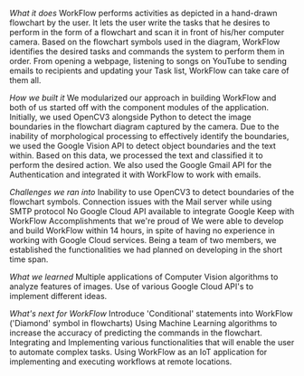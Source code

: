 *What it does*
WorkFlow performs activities as depicted in a hand-drawn flowchart by the user. It lets the user write the tasks that he desires to perform in the form of a flowchart and scan it in front of his/her computer camera. Based on the flowchart symbols used in the diagram, WorkFlow identifies the desired tasks and commands the system to perform them in order. From opening a webpage, listening to songs on YouTube to sending emails to recipients and updating your Task list, WorkFlow can take care of them all.

*How we built it*
We modularized our approach in building WorkFlow and both of us started off with the component modules of the application. Initially, we used OpenCV3 alongside Python to detect the image boundaries in the flowchart diagram captured by the camera. Due to the inability of morphological processing to effectively identify the boundaries, we used the Google Vision API to detect object boundaries and the text within. Based on this data, we processed the text and classified it to perform the desired action. We also used the Google Gmail API for the Authentication and integrated it with WorkFlow to work with emails.

*Challenges we ran into*
Inability to use OpenCV3 to detect boundaries of the flowchart symbols.
Connection issues with the Mail server while using SMTP protocol
No Google Cloud API available to integrate Google Keep with WorkFlow
Accomplishments that we're proud of
We were able to develop and build WorkFlow within 14 hours, in spite of having no experience in working with Google Cloud services. Being a team of two members, we established the functionalities we had planned on developing in the short time span.

*What we learned*
Multiple applications of Computer Vision algorithms to analyze features of images.
Use of various Google Cloud API's to implement different ideas.

*What's next for WorkFlow*
Introduce 'Conditional' statements into WorkFlow ('Diamond' symbol in flowcharts)
Using Machine Learning algorithms to increase the accuracy of predicting the commands in the flowchart.
Integrating and Implementing various functionalities that will enable the user to automate complex tasks.
Using WorkFlow as an IoT application for implementing and executing workflows at remote locations.
